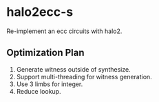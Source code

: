 # halo2ecc-s
Re-implement an ecc circuits with halo2.

## Optimization Plan
1. Generate witness outside of synthesize.
2. Support multi-threading for witness generation.
3. Use 3 limbs for integer.
4. Reduce lookup.
